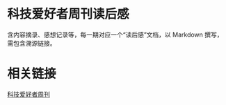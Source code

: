 # 科技爱好者周刊读后感

含内容摘录、感想记录等，每一期对应一个“读后感”文档，以 Markdown 撰写，需包含溯源链接。

# 相关链接

[科技爱好者周刊](https://github.com/ruanyf/weekly)

